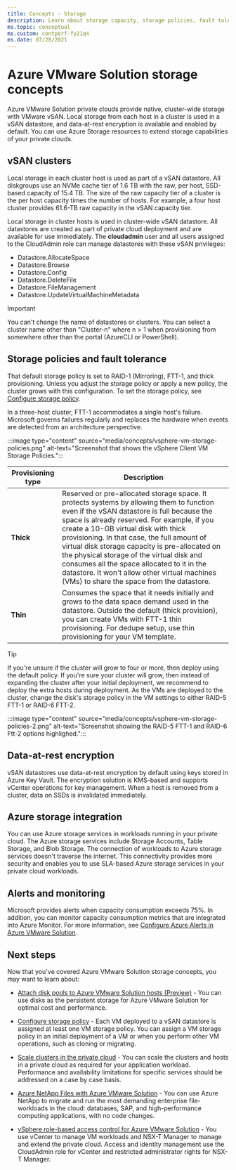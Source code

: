 ```yaml
---
title: Concepts - Storage
description: Learn about storage capacity, storage policies, fault tolerance, and storage integration in Azure VMware Solution private clouds.
ms.topic: conceptual
ms.custom: contperf-fy21q4
ms.date: 07/28/2021
---
```


# Azure VMware Solution storage concepts

Azure VMware Solution private clouds provide native, cluster-wide storage with VMware vSAN. Local storage from each host in a cluster is used in a vSAN datastore, and data-at-rest encryption is available and enabled by default. You can use Azure Storage resources to extend storage capabilities of your private clouds.

## vSAN clusters

Local storage in each cluster host is used as part of a vSAN datastore. All diskgroups use an NVMe cache tier of 1.6 TB with the raw, per host, SSD-based capacity of 15.4 TB. The size of the raw capacity tier of a cluster is the per host capacity times the number of hosts. For example, a four host cluster provides 61.6-TB raw capacity in the vSAN capacity tier.

Local storage in cluster hosts is used in cluster-wide vSAN datastore. All datastores are created as part of private cloud deployment and are available for use immediately. The **cloudadmin** user and all users assigned to the CloudAdmin role can manage datastores with these vSAN privileges:

- Datastore.AllocateSpace
- Datastore.Browse
- Datastore.Config
- Datastore.DeleteFile
- Datastore.FileManagement
- Datastore.UpdateVirtualMachineMetadata

>[!IMPORTANT]
>You can't change the name of datastores or clusters. You can select a cluster name other than "Cluster-n" where n > 1 when provisioning from somewhere other than the portal (AzureCLI or PowerShell).

## Storage policies and fault tolerance

That default storage policy is set to RAID-1 (Mirroring), FTT-1, and thick provisioning. Unless you adjust the storage policy or apply a new policy, the cluster grows with this configuration. To set the storage policy, see [Configure storage policy](tutorial-configure-storage-policy.md).

In a three-host cluster, FTT-1 accommodates a single host's failure. Microsoft governs failures regularly and replaces the hardware when events are detected from an architecture perspective.

:::image type="content" source="media/concepts/vsphere-vm-storage-policies.png" alt-text="Screenshot that shows the vSphere Client VM Storage Policies.":::


|Provisioning type  |Description  |
|---------|---------|
|**Thick**      | Reserved or pre-allocated storage space. It protects systems by allowing them to function even if the vSAN datastore is full because the space is already reserved. For example, if you create a 10-GB virtual disk with thick provisioning. In that case, the full amount of virtual disk storage capacity is pre-allocated on the physical storage of the virtual disk and consumes all the space allocated to it in the datastore. It won't allow other virtual machines (VMs) to share the space from the datastore.         |
|**Thin**      | Consumes the space that it needs initially and grows to the data space demand used in the datastore. Outside the default (thick provision), you can create VMs with FTT-1 thin provisioning. For dedupe setup, use thin provisioning for your VM template.         |

>[!TIP]
>If you're unsure if the cluster will grow to four or more, then deploy using the default policy.  If you're sure your cluster will grow, then instead of expanding the cluster after your initial deployment, we recommend to deploy the extra hosts during deployment. As the VMs are deployed to the cluster, change the disk's storage policy in the VM settings to either RAID-5 FTT-1 or RAID-6 FTT-2. 
>
>:::image type="content" source="media/concepts/vsphere-vm-storage-policies-2.png" alt-text="Screenshot showing the RAID-5 FTT-1 and RAID-6 Ftt-2 options highlighed.":::


## Data-at-rest encryption

vSAN datastores use data-at-rest encryption by default using keys stored in Azure Key Vault. The encryption solution is KMS-based and supports vCenter operations for key management.  When a host is removed from a cluster, data on SSDs is invalidated immediately.

## Azure storage integration

You can use Azure storage services in workloads running in your private cloud. The Azure storage services include Storage Accounts, Table Storage, and Blob Storage. The connection of workloads to Azure storage services doesn't traverse the internet. This connectivity provides more security and enables you to use SLA-based Azure storage services in your private cloud workloads.

## Alerts and monitoring

Microsoft provides alerts when capacity consumption exceeds 75%. In addition, you can monitor capacity consumption metrics that are integrated into Azure Monitor. For more information, see [Configure Azure Alerts in Azure VMware Solution](configure-alerts-for-azure-vmware-solution.md).

## Next steps

Now that you've covered Azure VMware Solution storage concepts, you may want to learn about:

- [Attach disk pools to Azure VMware Solution hosts (Preview)](attach-disk-pools-to-azure-vmware-solution-hosts.md) - You can use disks as the persistent storage for Azure VMware Solution for optimal cost and performance.

- [Configure storage policy](tutorial-configure-storage-policy.md) - Each VM deployed to a vSAN datastore is assigned at least one VM storage policy. You can assign a VM storage policy in an initial deployment of a VM or when you perform other VM operations, such as cloning or migrating.

- [Scale clusters in the private cloud][tutorial-scale-private-cloud] - You can scale the clusters and hosts in a private cloud as required for your application workload. Performance and availability limitations for specific services should be addressed on a case by case basis.

- [Azure NetApp Files with Azure VMware Solution](netapp-files-with-azure-vmware-solution.md) - You can use Azure NetApp to migrate and run the most demanding enterprise file-workloads in the cloud: databases, SAP, and high-performance computing applications, with no code changes. 

- [vSphere role-based access control for Azure VMware Solution](concepts-identity.md) - You use vCenter to manage VM workloads and NSX-T Manager to manage and extend the private cloud. Access and identity management use the CloudAdmin role for vCenter and restricted administrator rights for NSX-T Manager.


<!-- LINKS - external-->

<!-- LINKS - internal -->
[tutorial-scale-private-cloud]: ./tutorial-scale-private-cloud.md
[concepts-identity]: ./concepts-identity.md
